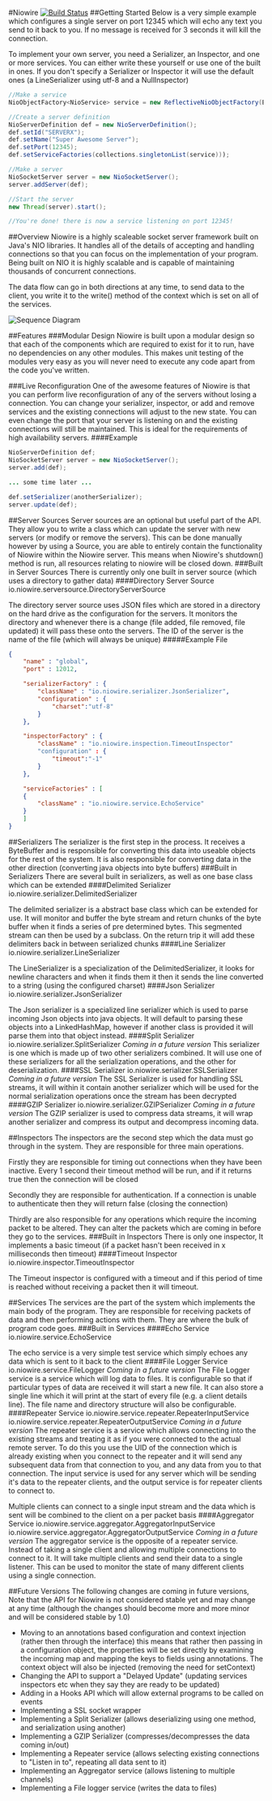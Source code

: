 #Niowire [![Build Status](http://jenkins.houliston.me/job/Niowire/badge/icon)](http://jenkins.houliston.me/job/Niowire/)
##Getting Started
Below is a very simple example which configures a single server on port 12345 which will echo any text you send to it back to you. If no message is received for 3 seconds it will kill the connection.

To implement your own server, you need a Serializer, an Inspector, and one or more services. You can either write these yourself or use one of the built in ones. If you don't specify a Serializer or Inspector it will use the default ones (a LineSerializer using utf-8 and a NullInspector)

```java
//Make a service
NioObjectFactory<NioService> service = new ReflectiveNioObjectFactory(EchoService.class);

//Create a server definition
NioServerDefinition def = new NioServerDefinition();
def.setId("SERVERX");
def.setName("Super Awesome Server");
def.setPort(12345);
def.setServiceFactories(collections.singletonList(service)));

//Make a server
NioSocketServer server = new NioSocketServer();
server.addServer(def);

//Start the server
new Thread(server).start();

//You're done! there is now a service listening on port 12345!
```
##Overview
Niowire is a highly scaleable socket server framework built on Java's NIO libraries. It handles all of the details of accepting and handling connections so that you can focus on the implementation of your program. Being built on NIO it is highly scalable and is capable of maintaining thousands of concurrent connections.

The data flow can go in both directions at any time, to send data to the client, you write it to the write() method of the context which is set on all of the services.

![Sequence Diagram](http://www.websequencediagrams.com/cgi-bin/cdraw?lz=dGl0bGUgRmxvdyBvZiBEYXRhCmxvb3AKICAgIE5ldHdvcmstPlNlcmlhbGl6ZXI6IFNlbmQgUmF3ACYGICAgIAAUCi0-SW5zcGVjdG8AIQhQYXJzZWQAIgoAFwkAUAV2aWNlcwBMB0F1dGhlbnRpY2F0ACUMb3B0AIEHBSAgICBub3RlIHJpZ2h0IG9mIAA2CnMARAYgbQAWBXNlbmQgZGF0YSBiYWNrADQJAGcIAIE7E09iamVjAF0KAIFEDACBfAcAgWwLQnl0ZXMAghoFZW5kCmVuZAo&s=napkin)

##Features
###Modular Design
Niowire is built upon a modular design so that each of the components which are required to exist for it to run, have no dependencies on any other modules. This makes unit testing of the modules very easy as you will never need to execute any code apart from the code you've written.

###Live Reconfiguration
One of the awesome features of Niowire is that you can perform live reconfiguration of any of the servers without losing a connection. You can change your serializer, inspector, or add and remove services and the existing connections will adjust to the new state. You can even change the port that your server is listening on and the existing connections will still be maintained. This is ideal for the requirements of high availability servers.
####Example
```java
NioServerDefinition def;
NioSocketServer server = new NioSocketServer();
server.add(def);

... some time later ... 

def.setSerializer(anotherSerializer);
server.update(def);

```
##Server Sources
Server sources are an optional but useful part of the API. They allow you to write a class which can update the server with new servers (or modify or remove the servers). This can be done manually however by using a Source, you are able to entirely contain the functionality of Niowire within the Niowire server. This means when Niowire's shutdown() method is run, all resources relating to niowire will be closed down.
###Built in Server Sources
There is currently only one built in server source (which uses a directory to gather data)
####Directory Server Source
    io.niowire.serversource.DirectoryServerSource
    
The directory server source uses JSON files which are stored in a directory on the hard drive as the configuration for the servers. It monitors the directory and whenever there is a change (file added, file removed, file updated) it will pass these onto the servers. The ID of the server is the name of the file (which will always be unique)
#####Example File
```json
{
	"name" : "global",
	"port" : 12012,

	"serializerFactory" : {
		"className" : "io.niowire.serializer.JsonSerializer",
		"configuration" : {
			"charset":"utf-8"
		}
	},

	"inspectorFactory" : {
		"className" : "io.niowire.inspection.TimeoutInspector"
		"configuration" : {
			"timeout":"-1"
		}
	},

	"serviceFactories" : [
	{
		"className" : "io.niowire.service.EchoService"
	}
	]
}
```
##Serializers
The serializer is the first step in the process. It receives a ByteBuffer and is responsible for converting this data into useable objects for the rest of the system. It is also responsible for converting data in the other direction (converting java objects into byte buffers)
###Built in Serializers
There are several built in serializers, as well as one base class which can be extended
####Delimited Serializer
    io.niowire.serializer.DelimitedSerializer
    
The delimited serializer is a abstract base class which can be extended for use. It will monitor and buffer the byte stream and return chunks of the byte buffer when it finds a series of pre determined bytes. This segmented stream can then be used by a subclass. On the return trip it will add these delimiters back in between serialized chunks
####Line Serializer
    io.niowire.serializer.LineSerializer

The LineSerializer is a specialization of the DelimitedSerializer, it looks for newline characters and when it finds them it then it sends the line converted to a string (using the configured charset)
####Json Serializer
    io.niowire.serializer.JsonSerializer
    
The Json serializer is a specialized line serializer which is used to parse incoming Json objects into java objects. It will default to parsing these objects into a LinkedHashMap, however if another class is provided it will parse them into that object instead.
####Split Serializer
    io.niowire.serializer.SplitSerializer
*Coming in a future version*
This serializer is one which is made up of two other serializers combined. It will use one of these serializers for all the serialization operations, and the other for deserialization.
####SSL Serializer
    io.niowire.serializer.SSLSerializer
*Coming in a future version*
The SSL Serializer is used for handling SSL streams, it will within it contain another serializer which will be used for the normal serialization operations once the stream has been decrypted
####GZIP Serializer
    io.niowire.serializer.GZIPSerializer
*Coming in a future version*
The GZIP serializer is used to compress data streams, it will wrap another serializer and compress its output and decompress incoming data.

##Inspectors
The inspectors are the second step which the data must go through in the system. They are responsible for three main operations.

Firstly they are responsible for timing out connections when they have been inactive. Every 1 second their timeout method will be run, and if it returns true then the connection will be closed

Secondly they are responsible for authentication. If a connection is unable to authenticate then they will return false (closing the connection)

Thirdly are also responsible for any operations which require the incoming packet to be altered. They can alter the packets which are coming in before they go to the services.
###Built in Inspectors
There is only one inspector, It implements a basic timeout (if a packet hasn't been received in x milliseconds then timeout)
####Timeout Inspector
    io.niowire.inspector.TimeoutInspector

The Timeout inspector is configured with a timeout and if this period of time is reached without receiving a packet then it will timeout.

##Services
The services are the part of the system which implements the main body of the program. They are responsible for receiving packets of data and then performing actions with them. They are where the bulk of program code goes.
###Built in Services
####Echo Service
    io.niowire.service.EchoService

The echo service is a very simple test service which simply echoes any data which is sent to it back to the client
####File Logger Service
    io.niowire.service.FileLogger
*Coming in a future version*
The File Logger service is a service which will log data to files. It is configurable so that if particular types of data are received it will start a new file. It can also store a single line which it will print at the start of every file (e.g. a client details line). The file name and directory structure will also be configurable.
####Repeater Service
    io.niowire.service.repeater.RepeaterInputService
    io.niowire.service.repeater.RepeaterOutputService
*Coming in a future version*
The repeater service is a service which allows connecting into the existing streams and treating it as if you were connected to the actual remote server. To do this you use the UID of the connection which is already existing when you connect to the repeater and it will send any subsequent data from that connection to you, and any data from you to that connection. The input service is used for any server which will be sending it's data to the repeater clients, and the output service is for repeater clients to connect to.

Multiple clients can connect to a single input stream and the data which is sent will be combined to the client on a per packet basis
####Aggregator Service
    io.niowire.service.aggregator.AggregatorInputService
    io.niowire.service.aggregator.AggregatorOutputService
*Coming in a future version*
The aggregator service is the opposite of a repeater service. Instead of taking a single client and allowing multiple connections to connect to it. It will take multiple clients and send their data to a single listener. This can be used to monitor the state of many different clients using a single connection.

##Future Versions
The following changes are coming in future versions, Note that the API for Niowire is not considered stable yet and may change at any time (although the changes should become more and more minor and will be considered stable by 1.0)

- Moving to an annotations based configuration and context injection (rather then through the interface) this means that rather then passing in a configuration object, the properties will be set directly by examining the incoming map and mapping the keys to fields using annotations. The context object will also be injected (removing the need for setContext)
- Changing the API to support a "Delayed Update" (updating services inspectors etc when they say they are ready to be updated)
- Adding in a Hooks API which will allow external programs to be called on events
- Implementing a SSL socket wrapper
- Implementing a Split Serializer (allows deserializing using one method, and serialization using another)
- Implementing a GZIP Serializer (compresses/decompresses the data coming in/out)
- Implementing a Repeater service (allows selecting existing connections to "Listen in to", repeating all data sent to it)
- Implementing an Aggregator service (allows listening to multiple channels)
- Implementing a File logger service (writes the data to files)